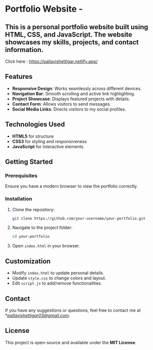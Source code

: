 # Portfolio Website - 

This is a personal portfolio website built using **HTML, CSS, and JavaScript**. The website showcases my skills, projects, and contact information.
------------------------------------------------------------------------------------------------------------------------------

Click here : https://pallavishettigar.netlify.app/

## Features

- **Responsive Design**: Works seamlessly across different devices.
- **Navigation Bar**: Smooth scrolling and active link highlighting.
- **Project Showcase**: Displays featured projects with details.
- **Contact Form**: Allows visitors to send messages.
- **Social Media Links**: Directs visitors to my social profiles.

## Technologies Used

- **HTML5** for structure
- **CSS3** for styling and responsiveness
- **JavaScript** for interactive elements

## Getting Started

### Prerequisites
Ensure you have a modern browser to view the portfolio correctly.

### Installation
1. Clone the repository:
   ```sh
   git clone https://github.com/your-username/your-portfolio.git
   ```
2. Navigate to the project folder:
   ```sh
   cd your-portfolio
   ```
3. Open `index.html` in your browser.

## Customization
- Modify `index.html` to update personal details.
- Update `style.css` to change colors and layout.
- Edit `script.js` to add/remove functionalities.

## Contact
If you have any suggestions or questions, feel free to contact me at **pallavishettigar03@gmail.com*.

## License
This project is open-source and available under the **MIT License**.
